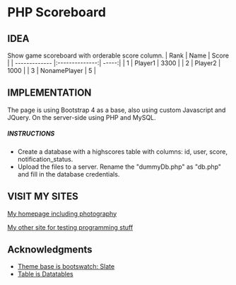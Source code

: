 PHP Scoreboard
==============
<!--
###### Does not work at the moment... the database was moved to another server...
[Live Demo](https://softa.site/scoreboard_php "Demo")
-->


IDEA
----

Show game scoreboard with orderable score column.
| Rank          | Name           | Score  |
| ------------- |:--------------:| -----:|
| 1             | Player1 | 3300 |
| 2             | Player2        |   1000 |
| 3             | NonamePlayer   |    5 |




IMPLEMENTATION
--------------
The page is using Bootstrap 4 as a base, also using custom Javascript and JQuery. On the server-side using PHP and MySQL.

##### INSTRUCTIONS

- Create a database with a highscores table with columns: id, user, score, notification_status.
- Upload the files to a server. Rename the "dummyDb.php" as "db.php" and fill in the database credentials.


VISIT MY SITES
--------------

[My homepage including photography](https://www.harriahola.com "Harri Ahola")

[My other site for testing programming stuff](https://softa.site "Softa.site")


Acknowledgments
---------------

- [Theme base is bootswatch: Slate](https://bootswatch.com/ "Bootswatch")
- [Table is Datatables](https://datatables.net/ "Data tables")



